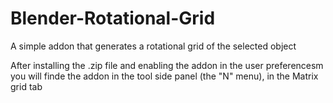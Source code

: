 # Blender-Rotational-Grid
A simple addon that generates a rotational grid of the selected object

After installing the .zip file and enabling the addon in the user preferencesm you will finde the addon in the tool side panel (the "N" menu), in the Matrix grid tab
